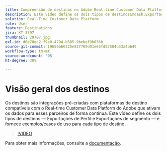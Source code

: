```yaml
---
title: Compreensão de destinos no Adobe Real-time Customer Data Platform (RTCDP)
description: Este vídeo define os dois tipos de destinos&mdash;Exportações de perfil e Exportações de segmento&mdash;e fornece exemplos/casos de uso para cada tipo de destino.
solution: Real-Time Customer Data Platform
role: User
feature: Destinations
jira: KT-3797
thumbnail: 29707.jpg
exl-id: d6e78ec2-f9e0-4794-b585-9bebef9b036b
source-git-commit: 19656b66225e827769d01e65fd52504b33a4b649
workflow-type: tm+mt
source-wordcount: '95'
ht-degree: 30%

---
```


# Visão geral dos destinos

Os destinos são integrações pré-criadas com plataformas de destino compatíveis com o Real-time Customer Data Platform do Adobe que ativam os dados para esses parceiros de forma contínua. Este vídeo define os dois tipos de destinos — Exportações de Perfil e Exportações de segmento — e fornece exemplos/casos de uso para cada tipo de destino.

>[!VIDEO](https://video.tv.adobe.com/v/29707?quality=12&learn=on)

Para obter mais informações, consulte a [documentação](https://experienceleague.adobe.com/docs/experience-platform/rtcdp/destinations/destinations-overview.html).

